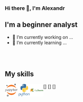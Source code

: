 ### Hi there 👋, I'm Alexandr

## I'm a beginner analyst

- 🔭 I’m currently working on ...
- 🌱 I’m currently learning ...

<br />
<br />

## My skills

[<img align="left" width="40px" src="https://github.com/devicons/devicon/blob/master/icons/jupyter/jupyter-original-wordmark.svg"/>]
[<img align="left" width="40px" src="https://github.com/devicons/devicon/blob/master/icons/python/python-original-wordmark.svg"/>]
[<img align="left" width="40px" src="https://github.com/devicons/devicon/blob/master/icons/pycharm/pycharm-original-wordmark.svg"/>]